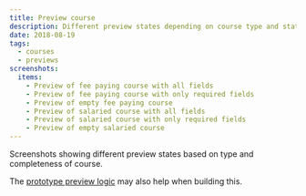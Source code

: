 ```yaml
---
title: Preview course
description: Different preview states depending on course type and state
date: 2018-08-19
tags:
  - courses
  - previews
screenshots:
  items:
    - Preview of fee paying course with all fields
    - Preview of fee paying course with only required fields
    - Preview of empty fee paying course
    - Preview of salaried course with all fields
    - Preview of salaried course with only required fields
    - Preview of empty salaried course
---
```


Screenshots showing different preview states based on type and completeness of course.

The [prototype preview logic](https://github.com/DFE-Digital/publish-teacher-training-prototype/blob/main/app/views/preview.html) may also help when building this.
